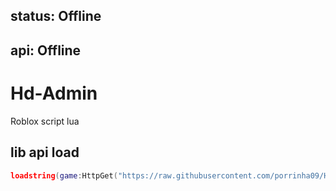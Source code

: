 ## status: Offline
## api: Offline

# Hd-Admin
Roblox script lua

## lib api load
```lua
loadstring(game:HttpGet("https://raw.githubusercontent.com/porrinha09/Hd-Admin/main/api%20load.lua",true))()
```
